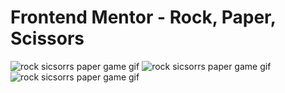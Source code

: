 # Frontend Mentor - Rock, Paper, Scissors

<img src="https://postimg.cc/d7xfYQjD" alt="rock sicsorrs paper game gif"/>
<img src="https://postimg.cc/HrSZwWK3" alt="rock sicsorrs paper game gif"/>
<img src="https://postimg.cc/HJVSBD1m" alt="rock sicsorrs paper game gif"/>
